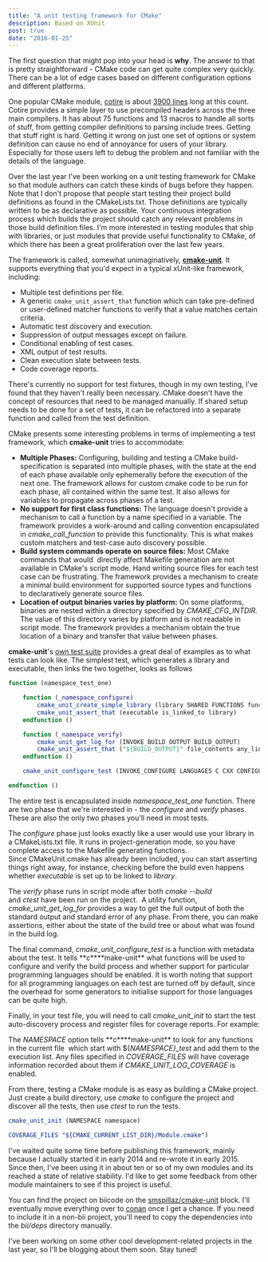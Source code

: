 ```yaml
---
title: "A unit testing framework for CMake"
description: Based on XUnit
post: true
date: "2016-01-25"
---
```


The first question that might pop into your head is **why**. The answer to that is pretty straightforward - CMake code can get quite complex very quickly. There can be a lot of edge cases based on different configuration options and different platforms.

One popular CMake module, [cotire](https://github.com/sakra/cotire) is about [3900 lines](https://github.com/sakra/cotire/blob/master/CMake/cotire.cmake) long at this count. Cotire provides a simple layer to use precompiled headers across the three main compilers. It has about 75 functions and 13 macros to handle all sorts of stuff, from getting compiler definitions to parsing include trees. Getting that stuff right is hard. Getting it wrong on just one set of options or system definition can cause no end of annoyance for users of your library. Especially for those users left to debug the problem and not familiar with the details of the language.

Over the last year I've been working on a unit testing framework for CMake so that module authors can catch these kinds of bugs before they happen. Note that I don't propose that people start testing their project build definitions as found in the CMakeLists.txt. Those definitions are typically written to be as declarative as possible. Your continuous integration process which builds the project should catch any relevant problems in those build definition files. I'm more interested in testing modules that ship with libraries, or just modules that provide useful functionality to CMake, of which there has been a great proliferation over the last few years.

The framework is called, somewhat unimaginatively, [**cmake-unit**](http://github.com/polysquare/cmake-unit). It supports everything that you'd expect in a typical xUnit-like framework, including:

- Multiple test definitions per file.
- A generic `cmake_unit_assert_that` function which can take pre-defined or user-defined matcher functions to verify that a value matches certain criteria.
- Automatic test discovery and execution.
- Suppression of output messages except on failure.
- Conditional enabling of test cases.
- XML output of test results.
- Clean execution slate between tests.
- Code coverage reports.

There's currently no support for test fixtures, though in my own testing, I've found that they haven't really been necessary. CMake doesn't have the concept of resources that need to be managed manually. If shared setup needs to be done for a set of tests, it can be refactored into a separate function and called from the test definition.

CMake presents some interesting problems in terms of implementing a test framework, which **cmake-unit** tries to accommodate:

- **Multiple Phases:** Configuring, building and testing a CMake build-specification is separated into multiple phases, with the state at the end of each phase available only ephemerally before the execution of the next one. The framework allows for custom cmake code to be run for each phase, all contained within the same test. It also allows for variables to propagate across phases of a test.
- **No support for first class functions:** The language doesn't provide a mechanism to call a function by a name specified in a variable. The framework provides a work-around and calling convention encapsulated in *cmake_call_function* to provide this functionality. This is what makes custom matchers and test-case auto discovery possible.
- **Build system commands operate on source files:** Most CMake commands that would  directly affect Makefile generation are not available in CMake's script mode. Hand writing source files for each test case can be frustrating. The framework provides a mechanism to create a minimal build environment for supported source types and functions to declaratively generate source files.
- **Location of output binaries varies by platform:** On some platforms, binaries are nested within a directory specified by _CMAKE_CFG_INTDIR._ The value of this directory varies by platform and is not readable in script mode. The framework provides a mechanism obtain the true location of a binary and transfer that value between phases.

**cmake-unit**'s [own test suite](https://github.com/polysquare/cmake-unit/blob/master/CMakeLists.txt) provides a great deal of examples as to what tests can look like. The simplest test, which generates a library and executable, then links the two together, looks as follows

```cmake
function (namespace_test_one)

    function (_namespace_configure)
        cmake_unit_create_simple_library (library SHARED FUNCTIONS function) cmake_unit_create_simple_executable (executable) target_link_libraries (executable library)
        cmake_unit_assert_that (executable is_linked_to library)
    endfunction ()

    function (_namespace_verify)
        cmake_unit_get_log_for (INVOKE_BUILD OUTPUT BUILD_OUTPUT)
        cmake_unit_assert_that ("${BUILD_OUTPUT}" file_contents any_line matches_regex "^.*executable.*$")
    endfunction ()

    cmake_unit_configure_test (INVOKE_CONFIGURE LANGUAGES C CXX CONFIGURE COMMAND _namespace_configure VERIFY COMMAND _namespace_verify)

endfunction ()
```

The entire test is encapsulated inside *namespace_test_one* function. There are two phase that we're interested in - the *configure* and *verify* phases. These are also the only two phases you'll need in most tests.

The *configure* phase just looks exactly like a user would use your library in a CMakeLists.txt file. It runs in project-generation mode, so you have complete access to the Makefile generating functions. Since CMakeUnit.cmake has already been included, you can start asserting things right away, for instance, checking before the build even happens whether *executable* is set up to be linked to *library*.

The *verify* phase runs in script mode after both *cmake --build* and *ctest* have been run on the project.  A utility function, _cmake_unit_get_log_for_ provides a way to get the full output of both the standard output and standard error of any phase. From there, you can make assertions, either about the state of the build tree or about what was found in the build log.

The final command, *cmake_unit_configure_test* is a function with metadata about the test. It tells **c\*\***make-unit\*\* what functions will be used to configure and verify the build process and whether support for particular programming languages should be enabled. It is worth noting that support for all programming languages on each test are turned off by default, since the overhead for some generators to initialise support for those languages can be quite high.

Finally, in your test file, you will need to call _cmake_unit_init_ to start the test auto-discovery process and register files for coverage reports. For example:

The _NAMESPACE_ option tells **c\*\***make-unit\*\* to look for any functions in the current file  which start with ${_NAMESPACE}\_test_ and add them to the execution list. Any files specified in *COVERAGE_FILES* will have coverage information recorded about them if *CMAKE_UNIT_LOG_COVERAGE* is enabled.

From there, testing a CMake module is as easy as building a CMake project. Just create a build directory, use *cmake* to configure the project and discover all the tests, then use _ctest_ to run the tests.

```cmake
cmake_unit_init (NAMESPACE namespace)

COVERAGE_FILES "${CMAKE_CURRENT_LIST_DIR}/Module.cmake")
```

I've waited quite some time before publishing this framework, mainly because I actually started it in early 2014 and re-wrote it in early 2015. Since then, I've been using it in about ten or so of my own modules and its reached a state of relative stability. I'd like to get some feedback from other module maintainers to see if this project is useful.

You can find the project on biicode on the [smspillaz/cmake-unit](https://www.biicode.com/smspillaz/cmake-unit) block. I'll eventually move everything over to [conan](http://conan.io) once I get a chance. If you need to include it in a non-bii project, you'll need to copy the dependencies into the *bii/deps* directory manually.

I've been working on some other cool development-related projects in the last year, so I'll be blogging about them soon. Stay tuned!
